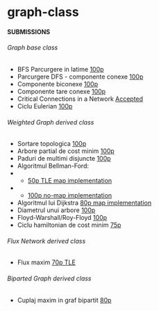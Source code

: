 # graph-class

#### SUBMISSIONS
###### Graph base class
- BFS Parcurgere in latime [100p](https://infoarena.ro/job_detail/2787517?action=view-source)
- Parcurgere DFS - componente conexe [100p](https://infoarena.ro/job_detail/2783657?action=view-source)
- Componente biconexe [100p](https://infoarena.ro/job_detail/2787110?action=view-source)
- Componente tare conexe [100p](https://infoarena.ro/job_detail/2787921?action=view-source)
- Critical Connections in a Network [Accepted](https://leetcode.com/submissions/detail/576383638/)
- Ciclu Eulerian [100p](https://www.infoarena.ro/job_detail/2819352?action=view-source)
###### Weighted Graph derived class
- Sortare topologica [100p](https://infoarena.ro/job_detail/2790723?action=view-source)
- Arbore partial de cost minim [100p](https://infoarena.ro/job_detail/2803471?action=view-source)
- Paduri de multimi disjuncte [100p](https://infoarena.ro/job_detail/2803946?action=view-source)
- Algoritmul Bellman-Ford:
- - [50p TLE map implementation](https://infoarena.ro/job_detail/2804670?action=view-source)
- - [100p no-map implementation](https://infoarena.ro/job_detail/2806784?action=view-source)
- Algoritmul lui Dijkstra [80p map implementation](https://infoarena.ro/job_detail/2805036?action=view-source)
- Diametrul unui arbore [100p](https://infoarena.ro/job_detail/2811891?action=view-source)
- Floyd-Warshall/Roy-Floyd [100p](https://infoarena.ro/job_detail/2811973?action=view-source)
- Ciclu hamiltonian de cost minim [75p](https://www.infoarena.ro/job_detail/2816430?action=view-source)
###### Flux Network derived class
- Flux maxim [70p TLE](https://infoarena.ro/job_detail/2812519?action=view-source)
###### Biparted Graph derived class
- Cuplaj maxim in graf bipartit [80p](https://www.infoarena.ro/job_detail/2816575?action=view-source)
